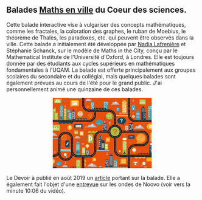 ## Balades [Maths en ville](https://coeurdessciences.uqam.ca/balades-scientifiques-groupes-scolaires.html) du Coeur des sciences.

Cette balade interactive vise à vulgariser des concepts mathématiques, comme les fractales, la coloration des graphes, le ruban de Moebius, le théorème de Thalès, les paradoxes, etc. qui peuvent être observés dans la ville. Cette balade a initialement été développée par [Nadia Lafrenière](https://nadialafreniere.github.io/) et Stéphanie Schanck, sur le modèle de Maths in the City, conçu par le Mathematical Institute de l'Université d'Oxford, à Londres. Elle est toujours donnée par des étudiants aux cycles supérieurs en mathématiques fondamentales à l'UQAM.
La balade est offerte principalement aux groupes scolaires du secondaire et du collégial, mais quelques balades sont également prévues au cours de l'été pour le grand public.
J'ai personnellement animé une quinzaine de ces balades.

<p align="center">
  <img src="mathsenville.jpg" alt="mathsenville">
</p>

Le Devoir à publié en août 2019 un [article](https://www.ledevoir.com/vivre/560780/la-balade-maths-en-ville-devoile-montreal-sous-un-angle-mathematique) portant sur la balade. Elle a également fait l'objet d'une [entrevue](https://noovo.ca/videos/nvl/nvl-du-2-septembre-2020) sur les ondes de Noovo (voir vers la minute 10:06 du vidéo).
